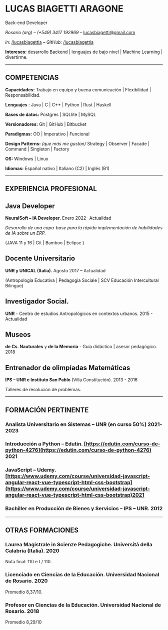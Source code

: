 # LUCAS **BIAGETTI ARAGONE**

Back-end Developer

_Rosario (arg) – (+549) 3417 192969 –_ [lucasbiagetti@gmail.com](mailto:lucasbiagetti@gmail.com)

_in:_ [/lucasbiagettia](https://www.linkedin.com/in/lucasbiagettia/) _– GitHub:_ [/lucasbiagettia](https://github.com/lucasbiagettia)

**Intereses:** desarrollo Backend | lenguajes de bajo nivel | Machine Learning | divertirme.

---


## **COMPETENCIAS**

**Capacidades:** Trabajo en equipo y buena comunicación | Flexibilidad | Responsabilidad.

**Lenguajes** : Java | C | C++ | Python | Rust | Haskell

**Bases de datos:** Postgres | SQLlite | MySQL 

**Versionadores:** Git | GitHub | Bitbucket

**Paradigmas:** OO | Imperativo | Funcional  

**Design Patterns:** *(que más me gustan)* Strategy | Observer | Facade | Command | Singleton | Factory 

**OS:** Windows | Linux

**Idiomas:** Español nativo | Italiano (C2) | Inglés (B1)

---
## **EXPERIENCIA PROFESIONAL**

## Java Developer

**NeuralSoft – IA Developer.** Enero 2022- Actualidad

_Desarrollo de una capa-base para la rápida implementación de habilidades de IA sobre un ERP._

(JAVA 11 y 16 | Git | Bamboo | Eclipse )

## Docente Universitario

**UNR y UNICAL (Italia).** Agosto 2017 – Actualidad

(Antropología Educativa | Pedagogia Sociale | SCV Educación Intercultural Bilingue)

## Investigador Social.

**UNR** - Centro de estudios Antropológicos en contextos urbanos. 2015 - Actualidad

## Museos

**de Cs. Nauturales** y **de la Memoria** - Guía didáctico | asesor pedagógico. 2018

## Entrenador de olimpíadas Matemáticas

**IPS – UNR e Instituto San Pablo** (Villa Constitución). 2013 - 2016

Talleres de resolución de problemas.

---

## **FORMACIÓN PERTINENTE**

### **Analista Universitario en Sistemas – UNR** (en curso 50%) 2021-2023

### **Introducción a Python – Edutin**. [https://edutin.com/curso-de-python-4276](https://edutin.com/curso-de-python-4276) 2021

### **JavaScript – Udemy.** [https://www.udemy.com/course/universidad-javascript-angular-react-vue-typescript-html-css-bootstrap](https://www.udemy.com/course/universidad-javascript-angular-react-vue-typescript-html-css-bootstrap)2021

###  **Bachiller en Producción de Bienes y Servicios – IPS – UNR.** 2012

---

## **OTRAS FORMACIONES**

###  **Laurea Magistrale in Scienze Pedagogiche.** Università della Calabria (Italia). 2020

Nota final: 110 e L/ 110.

###  **Licenciado en Ciencias de la Educación**. Universidad Nacional de Rosario. 2020

Promedio 8,37/10.

###  **Profesor en Ciencias de la Educación**. Universidad Nacional de Rosario. 2018

Promedio 8,29/10
